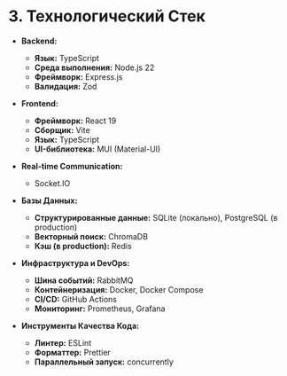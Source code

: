 # 3. Технологический Стек

*   **Backend:**
    *   **Язык:** TypeScript
    *   **Среда выполнения:** Node.js 22
    *   **Фреймворк:** Express.js
    *   **Валидация:** Zod

*   **Frontend:**
    *   **Фреймворк:** React 19
    *   **Сборщик:** Vite
    *   **Язык:** TypeScript
    *   **UI-библиотека:** MUI (Material-UI)

*   **Real-time Communication:**
    *   Socket.IO

*   **Базы Данных:**
    *   **Структурированные данные:** SQLite (локально), PostgreSQL (в production)
    *   **Векторный поиск:** ChromaDB
    *   **Кэш (в production):** Redis

*   **Инфраструктура и DevOps:**
    *   **Шина событий:** RabbitMQ
    *   **Контейнеризация:** Docker, Docker Compose
    *   **CI/CD:** GitHub Actions
    *   **Мониторинг:** Prometheus, Grafana

*   **Инструменты Качества Кода:**
    *   **Линтер:** ESLint
    *   **Форматтер:** Prettier
    *   **Параллельный запуск:** concurrently